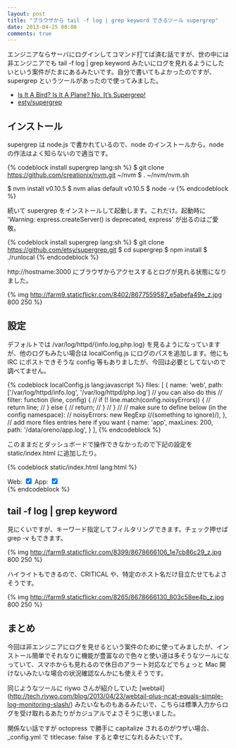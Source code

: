 ```yaml
---
layout: post
title: "ブラウザから tail -f log | grep keyword できるツール supergrep"
date: 2013-04-25 00:00
comments: true
---
```


エンジニアならサーバにログインしてコマンド打てば済む話ですが、世の中には非エンジニアでも tail -f log | grep keyword みたいにログを見れるようにしたいという案件がたまにあるみたいです。自分で書いてもよかったのですが、supergrep というツールがあったので使ってみました。

- [Is It A Bird? Is It A Plane? No, It’s Supergrep!](http://codeascraft.etsy.com/2012/06/28/is-it-a-bird-is-it-a-plane-no-its-supergrep/)
- [esty/supergrep](https://github.com/etsy/supergrep)

## インストール

supergrep は node.js で書かれているので、node のインストールから。node の作法はよく知らないので適当です。

{% codeblock install supergrep lang:sh %}
$ git clone https://github.com/creationix/nvm.git ~/nvm
$ . ~/nvm/nvm.sh

$ nvm install v0.10.5
$ nvm alias default v0.10.5
$ node -v
{% endcodeblock %}

続いて supergrep をインストールして起動します。これだけ。起動時に 'Warning: express.createServer() is deprecated, express' が出るのはご愛敬。

{% codeblock install supergrep lang:sh %}
$ git clone https://github.com/etsy/supergrep.git
$ cd supergrep
$ npm install
$ ./runlocal
{% endcodeblock %}

http://hostname:3000 にブラウザからアクセスするとログが見れる状態になりました。

{% img http://farm9.staticflickr.com/8402/8677559587_e5abefa49e_z.jpg 800 250 %}

## 設定

デフォルトでは /var/log/httpd/{info.log,php.log} を見るようになっていますが、他のログもみたい場合は localConfig.js にログのパスを追加します。他にも IRC にポストできそうな config 等もありましたが、今回は必要としてないので調べてません。

{% codeblock localConfig.js lang:javascript %}
    files: [
        {
            name: 'web',
            path: ['/var/log/httpd/info.log', '/var/log/httpd/php.log']
            // you can also do this
            //            filter: function (line, config) {
            //                if (! line.match(config.noisyErrors)) {
            //                    return line;
            //                } else {
            //                    return;
            //               }
            //            }
            //
            //  make sure to define below (in the config namespace):
            //    noisyErrors: new RegExp (/(something to ignore)/),
        },
        // add more files entries here if you want
        {
            name: 'app',
            maxLines: 200,
            path: '/data/oreno/app.log',
        }
    ],
{% endcodeblock %}

このままだとダッシュボードで操作できなかったので下記の設定を static/index.html に追加したり。

{% codeblock static/index.html lang:html %}
<div id="logsource-options" class="display-option-group">
    <label class="display-option" for="log-web">Web: <input id="log-web" class="log-option" type="checkbox" data-log="web" tabindex="120" checked></label>
    <label class="display-option" for="log-app">App: <input id="log-app" class="log-option" type="checkbox" data-log="app" tabindex="120" checked></label>
</div>
{% endcodeblock %}

## tail -f log | grep keyword

見にくいですが、キーワード指定してフィルタリングできます。チェック押せば grep -v もできます。

{% img http://farm9.staticflickr.com/8399/8678666106_1e7cb86c29_z.jpg 800 250 %}

ハイライトもできるので、CRITICAL や、特定のホスト名だけ目立たせてもよさそうです。

{% img http://farm9.staticflickr.com/8265/8678666130_803c58ee4b_z.jpg 800 250 %}

## まとめ

今回は非エンジニアにログを見せるという案件のために使ってみましたが、インストール簡単でそれなりに機能が豊富なので色々と使い道は多そうなツールになっていて、スマホからも見れるので休日のアラート対応などでちょっと Mac 開けないみたいな場合の状況確認なんかにも使えそうです。

同じようなツールに riywo さんが紹介していた [webtail] (http://tech.riywo.com/blog/2013/04/23/webtail-plus-ncat-equals-simple-log-monitoring-slash/) みたいなものもあるみたいで、こちらは標準入力からログを受け取れるあたりがカジュアルでよさそうに思いました。

関係ない話ですが octopress で勝手に capitalize されるのがウザい場合、_config.yml で titlecase: false すると幸せになれるみたいです。
